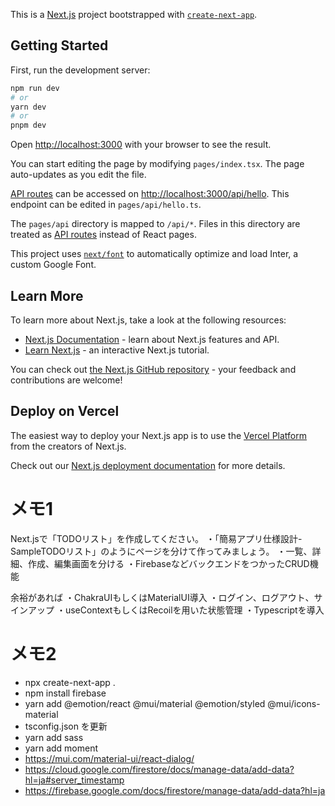 This is a [Next.js](https://nextjs.org/) project bootstrapped with [`create-next-app`](https://github.com/vercel/next.js/tree/canary/packages/create-next-app).

## Getting Started

First, run the development server:

```bash
npm run dev
# or
yarn dev
# or
pnpm dev
```

Open [http://localhost:3000](http://localhost:3000) with your browser to see the result.

You can start editing the page by modifying `pages/index.tsx`. The page auto-updates as you edit the file.

[API routes](https://nextjs.org/docs/api-routes/introduction) can be accessed on [http://localhost:3000/api/hello](http://localhost:3000/api/hello). This endpoint can be edited in `pages/api/hello.ts`.

The `pages/api` directory is mapped to `/api/*`. Files in this directory are treated as [API routes](https://nextjs.org/docs/api-routes/introduction) instead of React pages.

This project uses [`next/font`](https://nextjs.org/docs/basic-features/font-optimization) to automatically optimize and load Inter, a custom Google Font.

## Learn More

To learn more about Next.js, take a look at the following resources:

- [Next.js Documentation](https://nextjs.org/docs) - learn about Next.js features and API.
- [Learn Next.js](https://nextjs.org/learn) - an interactive Next.js tutorial.

You can check out [the Next.js GitHub repository](https://github.com/vercel/next.js/) - your feedback and contributions are welcome!

## Deploy on Vercel

The easiest way to deploy your Next.js app is to use the [Vercel Platform](https://vercel.com/new?utm_medium=default-template&filter=next.js&utm_source=create-next-app&utm_campaign=create-next-app-readme) from the creators of Next.js.

Check out our [Next.js deployment documentation](https://nextjs.org/docs/deployment) for more details.


# メモ1
Next.jsで「TODOリスト」を作成してください。
・「簡易アプリ仕様設計-SampleTODOリスト」のようにページを分けて作ってみましょう。
・一覧、詳細、作成、編集画面を分ける
・FirebaseなどバックエンドをつかったCRUD機能

余裕があれば
・ChakraUIもしくはMaterialUI導入
・ログイン、ログアウト、サインアップ
・useContextもしくはRecoilを用いた状態管理
・Typescriptを導入

# メモ2
- npx create-next-app .
- npm install firebase
- yarn add @emotion/react @mui/material @emotion/styled @mui/icons-material
- tsconfig.json を更新
- yarn add sass
- yarn add moment
- https://mui.com/material-ui/react-dialog/
- https://cloud.google.com/firestore/docs/manage-data/add-data?hl=ja#server_timestamp
- https://firebase.google.com/docs/firestore/manage-data/add-data?hl=ja